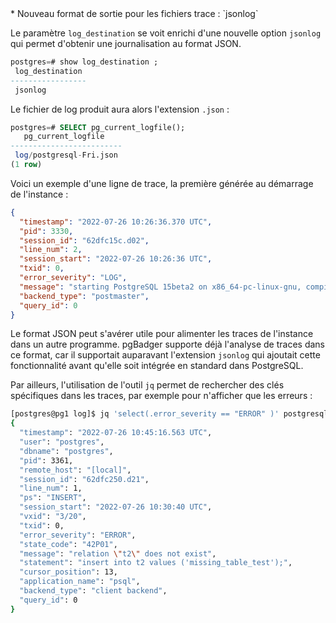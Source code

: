 <!--
Les commits sur ce sujet sont :

* https://commitfest.postgresql.org/36/3312/

Discussion

* https://www.postgresql.org/message-id/flat/CAH7T-aqswBM6JWe4pDehi1uOiufqe06DJWaU5=X7dDLyqUExHg@mail.gmail.com

-->



<div class="slide-content">
* Nouveau format de sortie pour les fichiers trace : `jsonlog`
</div>

<div class="notes">

Le paramètre `log_destination` se voit enrichi d'une nouvelle option `jsonlog` 
qui permet d'obtenir une journalisation au format JSON.

```sql
postgres=# show log_destination ;
 log_destination 
-----------------
 jsonlog
```

Le fichier de log produit aura alors l'extension `.json` :

```sql
postgres=# SELECT pg_current_logfile();
   pg_current_logfile    
-------------------------
 log/postgresql-Fri.json
(1 row)

```
Voici un exemple d'une ligne de trace, la première générée au démarrage de l'instance :

```json
{
  "timestamp": "2022-07-26 10:26:36.370 UTC",
  "pid": 3330,
  "session_id": "62dfc15c.d02",
  "line_num": 2,
  "session_start": "2022-07-26 10:26:36 UTC",
  "txid": 0,
  "error_severity": "LOG",
  "message": "starting PostgreSQL 15beta2 on x86_64-pc-linux-gnu, compiled by gcc (GCC) 8.5.0 20210514 (Red Hat 8.5.0-10), 64-bit",
  "backend_type": "postmaster",
  "query_id": 0
}

```

Le format JSON peut s'avérer utile pour alimenter les traces de 
l'instance dans un autre programme. pgBadger supporte déjà l'analyse de traces 
dans ce format, car il supportait auparavant l'extension `jsonlog` qui ajoutait 
cette fonctionnalité avant qu'elle soit intégrée en standard dans PostgreSQL.

Par ailleurs, l'utilisation de l'outil `jq` permet de rechercher des clés 
spécifiques dans les traces, par exemple pour n'afficher que les erreurs :

```sh
[postgres@pg1 log]$ jq 'select(.error_severity == "ERROR" )' postgresql-Tue.json 
{
  "timestamp": "2022-07-26 10:45:16.563 UTC",
  "user": "postgres",
  "dbname": "postgres",
  "pid": 3361,
  "remote_host": "[local]",
  "session_id": "62dfc250.d21",
  "line_num": 1,
  "ps": "INSERT",
  "session_start": "2022-07-26 10:30:40 UTC",
  "vxid": "3/20",
  "txid": 0,
  "error_severity": "ERROR",
  "state_code": "42P01",
  "message": "relation \"t2\" does not exist",
  "statement": "insert into t2 values ('missing_table_test');",
  "cursor_position": 13,
  "application_name": "psql",
  "backend_type": "client backend",
  "query_id": 0
}
```

</div>